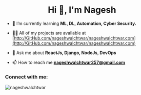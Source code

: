 <h1 align="center">Hi 👋, I'm Nagesh</h1>
<!-- <h3 align="center">Full-Stack developer, IoT and tech enthusiast.</h3> -->

- 🌱 I’m currently learning **ML, DL, Automation, Cyber Security.**

- 👨‍💻 All of my projects are available at [http://GitHub.com/nageshwalchtwar/nageshwalchtwar.com](http://GitHub.com/nageshwalchtwar/nageshwalchtwar.com)

- 💬 Ask me about **ReactJs, Django, NodeJs, DevOps**

- 📫 How to reach me **nageshwalchtwar257@gmail.com**

<h3 align="left">Connect with me:</h3>
<p align="left">
</p>


<p><img align="center" src="https://github-readme-stats.vercel.app/api/top-langs?username=nageshwalchtwar&show_icons=true&locale=en&layout=compact" alt="nageshwalchtwar" /></p>
